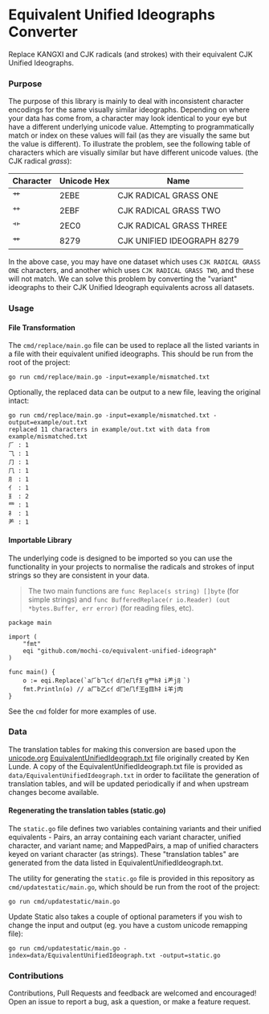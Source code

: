 # Equivalent Unified Ideographs Converter

Replace KANGXI and CJK radicals (and strokes) with their equivalent CJK Unified Ideographs.

### Purpose
The purpose of this library is mainly to deal with inconsistent character encodings for the same visually similar ideographs. Depending on where your data has come from, a character may look identical to your eye but have a different underlying unicode value. Attempting to programmatically match or index on these values will fail (as they are visually the same but the value is different). To illustrate the problem, see the following table of characters which are visually similar but have different unicode values. (the CJK radical _grass_):


| Character 	| Unicode Hex 	| Name                       	|
|-----------	|-------------	|----------------------------	|
| ⺾        	| 2EBE        	| CJK RADICAL GRASS ONE      	|
| ⺿        	| 2EBF        	| CJK RADICAL GRASS TWO      	|
| ⻀        	| 2EC0        	| CJK RADICAL GRASS THREE    	|
| 艹        	| 8279        	| CJK UNIFIED IDEOGRAPH 8279 	|


In the above case, you may have one dataset which uses `CJK RADICAL GRASS ONE` characters, and another which uses `CJK RADICAL GRASS TWO`, and these will not match. We can solve this problem by converting the "variant" ideographs to their CJK Unified Ideograph equivalents across all datasets.

### Usage
#### File Transformation
The `cmd/replace/main.go` file can be used to replace all the listed variants in a file with their equivalent unified ideographs. This should be run from the root of the project:

```
go run cmd/replace/main.go -input=example/mismatched.txt
```

Optionally, the replaced data can be output to a new file, leaving the original intact:

```
go run cmd/replace/main.go -input=example/mismatched.txt -output=example/out.txt
replaced 11 characters in example/out.txt with data from example/mismatched.txt
⺁ : 1
⺄ : 1
⺆ : 1
⺇ : 1
⺼ : 1
⺅ : 1
⺩ : 2
⺫ : 1
⺭ : 1
⺶ : 1
```

#### Importable Library
The underlying code is designed to be imported so you can use the functionality in your projects to normalise the radicals and strokes of input strings so they are consistent in your data. 

> The two main functions are `func Replace(s string) []byte` (for simple strings) and `func BufferedReplace(r io.Reader) (out *bytes.Buffer, err error)` (for reading files, etc). 

```
package main

import (
    "fmt"
    eqi "github.com/mochi-co/equivalent-unified-ideograph"
)

func main() {
    o := eqi.Replace(`a⺁b⺄c⺅d⺆e⺇f⺩g⺫h⺭i⺶j⺼`)
    fmt.Println(o) // a厂b乙c亻d冂e𠘨f王g目h礻i羊j肉
}
```

See the `cmd` folder for more examples of use.

### Data
The translation tables for making this conversion are based upon the [unicode.org](unicode.org) [EquivalentUnifiedIdeograph.txt](https://www.unicode.org/Public/UNIDATA/EquivalentUnifiedIdeograph.txt) file originally created by Ken Lunde. A copy of the EquivalentUnifiedIdeograph.txt file is provided as `data/EquivalentUnifiedIdeograph.txt` in order to facilitate the generation of translation tables, and will be updated periodically if and when upstream changes become available. 

#### Regenerating the translation tables (static.go)
The `static.go` file defines two variables containing variants and their unified equivalents - Pairs, an array containing each variant character, unified character, and variant name; and MappedPairs, a map of unified characters keyed on variant character (as strings). These "translation tables" are generated from the data listed in EquivalentUnifiedIdeograph.txt. 

The utility for generating the `static.go` file is provided in this repository as `cmd/updatestatic/main.go`, which should be run from the root of the project:

```
go run cmd/updatestatic/main.go
```

Update Static also takes a couple of optional parameters if you wish to change the input and output (eg. you have a custom unicode remapping file):

```
go run cmd/updatestatic/main.go -index=data/EquivalentUnifiedIdeograph.txt -output=static.go
```

### Contributions

Contributions, Pull Requests and feedback are welcomed and encouraged! Open an issue to report a bug, ask a question, or make a feature request.